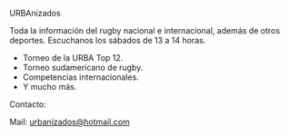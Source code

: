 URBAnizados

Toda la información del rugby nacional e internacional, además de otros deportes. Escuchanos los sábados de 13 a 14 horas.

- Torneo de la URBA Top 12.
- Torneo sudamericano de rugby.
- Competencias internacionales.
- Y mucho más.

Contacto:

Mail: urbanizados@hotmail.com
